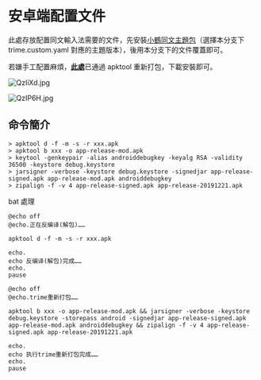 # 安卓端配置文件

此處存放配置同文輸入法需要的文件，先安裝[小鶴同文主題包](http://flypy.ys168.com/)（選擇本分支下 trime.custom.yaml 對應的主題版本），後用本分支下的文件覆蓋即可。

若嫌手工配置麻煩，[**此處**](https://github.com/leimaau/naamning_jyutping/releases)已通過 apktool 重新打包，下載安裝即可。

![QzIiXd.jpg](https://s2.ax1x.com/2019/12/22/QzIiXd.jpg)

![QzIP6H.jpg](https://s2.ax1x.com/2019/12/22/QzIP6H.jpg)

## 命令簡介

```
> apktool d -f -m -s -r xxx.apk
> apktool b xxx -o app-release-mod.apk
> keytool -genkeypair -alias androiddebugkey -keyalg RSA -validity 36500 -keystore debug.keystore
> jarsigner -verbose -keystore debug.keystore -signedjar app-release-signed.apk app-release-mod.apk androiddebugkey
> zipalign -f -v 4 app-release-signed.apk app-release-20191221.apk
```

bat 處理

```
@echo off
@echo.正在反编译(解包)……

apktool d -f -m -s -r xxx.apk

echo.
echo 反编译(解包)完成……
echo.
pause
```

```
@echo off
@echo.trime重新打包……

apktool b xxx -o app-release-mod.apk && jarsigner -verbose -keystore debug.keystore -storepass android -signedjar app-release-signed.apk app-release-mod.apk androiddebugkey && zipalign -f -v 4 app-release-signed.apk app-release-20191221.apk

echo.
echo 执行trime重新打包完成……
echo.
pause
```
